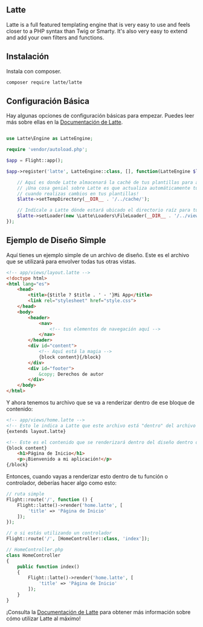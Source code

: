 ## Latte

Latte is a full featured templating engine that is very easy to use and feels closer to a PHP syntax than Twig or Smarty. It's also very easy to extend and add your own filters and functions.

## Instalación

Instala con composer.

```bash
composer require latte/latte
```

## Configuración Básica

Hay algunas opciones de configuración básicas para empezar. Puedes leer más sobre ellas en la [Documentación de Latte](https://latte.nette.org/es/guia).

```php

use Latte\Engine as LatteEngine;

require 'vendor/autoload.php';

$app = Flight::app();

$app->register('latte', LatteEngine::class, [], function(LatteEngine $latte) use ($app) {

	// Aquí es donde Latte almacenará la caché de tus plantillas para acelerar las cosas
	// ¡Una cosa genial sobre Latte es que actualiza automáticamente tu caché
	// cuando realizas cambios en tus plantillas!
	$latte->setTempDirectory(__DIR__ . '/../cache/');

	// Indícale a Latte dónde estará ubicado el directorio raíz para tus vistas.
	$latte->setLoader(new \Latte\Loaders\FileLoader(__DIR__ . '/../views/'));
});
```

## Ejemplo de Diseño Simple

Aquí tienes un ejemplo simple de un archivo de diseño. Este es el archivo que se utilizará para envolver todas tus otras vistas.

```html
<!-- app/views/layout.latte -->
<!doctype html>
<html lang="es">
	<head>
		<title>{$title ? $title . ' - '}Mi App</title>
		<link rel="stylesheet" href="style.css">
	</head>
	<body>
		<header>
			<nav>
				<!-- tus elementos de navegación aquí -->
			</nav>
		</header>
		<div id="content">
			<!-- Aquí está la magia -->
			{block content}{/block}
		</div>
		<div id="footer">
			&copy; Derechos de autor
		</div>
	</body>
</html>
```

Y ahora tenemos tu archivo que se va a renderizar dentro de ese bloque de contenido:

```html
<!-- app/views/home.latte -->
<!-- Esto le indica a Latte que este archivo está "dentro" del archivo layout.latte -->
{extends layout.latte}

<!-- Este es el contenido que se renderizará dentro del diseño dentro del bloque de contenido -->
{block content}
	<h1>Página de Inicio</h1>
	<p>¡Bienvenido a mi aplicación!</p>
{/block}
```

Entonces, cuando vayas a renderizar esto dentro de tu función o controlador, deberías hacer algo como esto:

```php
// ruta simple
Flight::route('/', function () {
	Flight::latte()->render('home.latte', [
		'title' => 'Página de Inicio'
	]);
});

// o si estás utilizando un controlador
Flight::route('/', [HomeController::class, 'index']);

// HomeController.php
class HomeController
{
	public function index()
	{
		Flight::latte()->render('home.latte', [
			'title' => 'Página de Inicio'
		]);
	}
}
```

¡Consulta la [Documentación de Latte](https://latte.nette.org/es/guia) para obtener más información sobre cómo utilizar Latte al máximo!